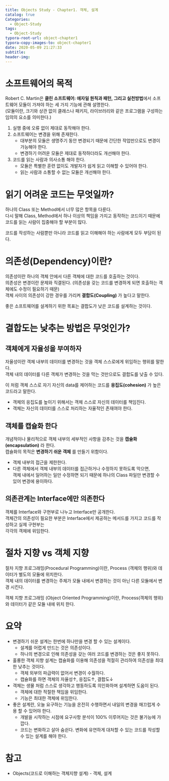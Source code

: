 ```yaml
---
title: Objects Study - Chapter1. 객체, 설계
catalog: true
Categories:
  - Object-Study
tags:
  - Object-Study
typora-root-url: object-chapter1
typora-copy-images-to: object-chapter1
date: 2020-05-09 21:27:33
subtitle:
header-img:
---
```




# 소프트웨어의 목적

Robert C. Martin은 **클린 소프트웨어: 애자일 원칙과 패턴, 그리고 실천방법**에서 소프트웨어 모듈이 가져야 하는 세 가지 기능에 관해 설명한다.  
(모듈이란, 크기와 상관 없이 클래스나 패키지, 라이브러리와 같은 프로그램을 구성하는 임의의 요소를 의미한다.)

1. 실행 중에 오류 없이 제대로 동작해야 한다.
2. 소프트웨어는 변경을 위해 존재한다.  
   * 대부분의 모듈은 생명주기 동안 변경되기 때문에 간단한 작업만으로도 변경이 가능해야 한다.
   * 변경하기 어려운 모듈은 제대로 동작하더라도 개선해야 한다.
3. 코드를 읽는 사람과 의사소통 해야 한다.
   * 모듈은 특별한 훈련 없이도 개발자가 쉽게 읽고 이해할 수 있어야 한다.
   * 읽는 사람과 소통할 수 없는 모듈은 개선해야 한다.



# 읽기 어려운 코드는 무엇일까?

하나의 Class 또는 Method에서 너무 많은 항목을 다룬다.  
다시 말해 Class, Method에서 하나 이상의 책임을 가지고 동작하는 코드이기 때문에   
코드를 읽는 사람이 집중해야 할 부분이 많다.

코드를 작성하는 사람뿐만 아니라 코드를 읽고 이해해야 하는 사람에게 모두 부담이 된다.



# 의존성(Dependency)이란?

의존성이란 하나의 객체 안에서 다른 객체에 대한 코드를 호출하는 것이다.  
의존성은 변경이란 문제와 직결된다. (의존성을 갖는 코드를 변경하게 되면 호출하는 객체에도 수정이 필요하기 때문)  
객체 사이의 의존성이 강한 경우를 가리켜 **결합도(Coupling)** 가 높다고 말한다.

좋은 소프트웨어를 설계하기 위한 목표는 결합도가 낮은 코드를 설계하는 것이다.



# 결합도는 낮추는 방법은 무엇인가?

## 객체에게 자율성을 부여하자

자율성이란 객체 내부의 데이터를 변경하는 것을 객체 스스로에게 위임하는 행위를 말한다.  
객체 내의 데이터를 다른 객체가 변경하는 것을 막는 것만으로도 결합도를 낮출 수 있다.

이 처럼 객체 스스로 자기 자신의 data를 제어하는 코드를 **응집도(cohesion)** 가 높은 코드라고 말한다.  

* 객체의 응집도를 높이기 위해서는 객체 스스로 자신의 데이터를 책임진다.
* 객체는 자신의 데이터를 스스로 처리하는 자율적인 존재여야 한다.



## 객체를 캡슐화 한다

개념적이나 물리적으로 객체 내부의 세부적인 사항을 감추는 것을 **캡슐화(encapsulation)** 라 한다.  
캡슐화의 목적은 **변경하기 쉬운 객체** 를 만들기 위함이다.  

* 객체 내부의 접근을 제한한다.
* 다른 객체에서 객체 내부의 데이터를 접근하거나 수정하지 못하도록 막으면,  
  객체 내에서 일어하는 일만 수정하면 되기 때문에 하나의 Class 파일만 변경할 수 있어 변경에 용이하다.



## 의존관계는 Interface에만 의존한다

객체를 Interface와 구현부로 나누고 Interface만 공개한다.  
객체간의 의존성이 필요한 부분은 Interface에서 제공하는 메서드를 가지고 코드를 작성하고 실제 구현부는  
각각의 객체에 위임한다.



# 절차 지향 vs 객체 지향 

절차 지향 프로그래밍(Procedural Programming)이란, Process (객체의 행위)와 데이터가 별도의 모듈에 위치한다.  
객체 내의 데이터를 변경하는 주체가 모듈 내에서 변경하는 것이 아닌 다른 모듈에서 변경 시킨다.  

객체 지향 프로그래밍 (Object Oriented Programming)이란, Process(객체의 행위)와 데이터가 같은 모듈 내에 위치 한다.



# 요약

* 변경하기 쉬운 설계는 한번에 하나만을 변경 할 수 있는 설계이다.  
  * 설계를 어렵게 만드는 것은 의존성이다.
  * 하나의 변경으로 인해 의존성을 갖는 여러 코드를 변경하는 것은 좋지 못하다.
* 훌륭한 객체 지향 설계는 캡슐화를 이용해 의존성을 적절히 관리하여 의존성을 최대한 낮추는 것이다.  
  * 객체 외부의 파급력이 없어서 변경이 수월하다.
  * 캡슐화를 하면 객체의 자율성↑, 응집도↑, 결합도↓
* 객체는 생물 처럼 스스로 생각하고 행동하도록 의인화하며 설계하면 도움이 된다.
  * 객체에 대한 적절한 책임을 위임한다.
  * 기능은 최대한 객체에 위임한다.
* 좋은 설계란, 오늘 요구하는 기능을 온전히 수행하면서 내일의 변경을 매끄럽게 수용 할 수 있어야 한다.
  * 개발을 시작하는 시점에 요구사항 분석이 100% 이루어지는 것은 불가능에 가깝다.
  * 코드는 변화하고 살아 숨쉰다. 변화에 유연하게 대처할 수 있는 코드를 작성할 수 있는 설계를 해야 한다.



# 참고

* Objects(코드로 이해하는 객체지향 설계) - 객체, 설계


